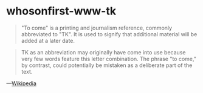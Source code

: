 # whosonfirst-www-tk

> "To come" is a printing and journalism reference, commonly abbreviated to "TK". It is used to signify that additional material will be added at a later date.

> TK as an abbreviation may originally have come into use because very few words feature this letter combination. The phrase "to come," by contrast, could potentially be mistaken as a deliberate part of the text.

—[Wikipedia](https://en.wikipedia.org/wiki/To_come_(publishing))
